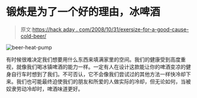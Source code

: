 # 锻炼是为了一个好的理由，冰啤酒

> 原文:[https://hack aday . com/2008/10/31/exersize-for-a-good-cause-cold-beer/](https://hackaday.com/2008/10/31/exersize-for-a-good-cause-cold-beer/)

![](../Images/8a1a16ba7f6f859f2aa31859c678b54b.png "beer-heat-pump")

有时候很难决定我们想要用什么东西来填满家里的空间。我们的健康受到高度重视，就像我们喝冰镇啤酒的能力一样。一定有人在设计这款能让你的啤酒变凉的健身自行车时想到了我们。不可否认，它不会像我们尝试过的其他方法一样快冷却下来。我们也可能最终迫使我们的朋友和所爱的人做实际的冷却，但无论如何，当被奴隶劳动冷却时，啤酒味道更好。
